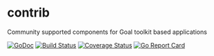 # contrib
Community supported components for Goal toolkit based applications

[![GoDoc](https://godoc.org/github.com/colegion/contrib?status.svg)](https://godoc.org/github.com/colegion/contrib)
[![Build Status](https://travis-ci.org/colegion/contrib.svg?branch=master)](https://travis-ci.org/colegion/contrib)
[![Coverage Status](https://coveralls.io/repos/colegion/contrib/badge.svg?branch=master)](https://coveralls.io/r/colegion/contrib?branch=master)
[![Go Report Card](http://goreportcard.com/badge/colegion/contrib?t=3)](http:/goreportcard.com/report/colegion/contrib)
